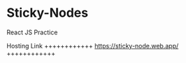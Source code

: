 # Sticky-Nodes
React JS Practice

Hosting Link
++++++++++++
https://sticky-node.web.app/
++++++++++++
